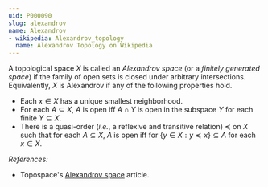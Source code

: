```yaml
---
uid: P000090
slug: alexandrov
name: Alexandrov
- wikipedia: Alexandrov_topology
  name: Alexandrov Topology on Wikipedia
---
```

A topological space $X$ is called an _Alexandrov space_ (or a _finitely generated space_) if the family of open sets is closed under arbitrary intersections. Equivalently, $X$ is Alexandrov if any of the following properties hold.

* Each $x \in X$ has a unique smallest neighborhood.
* For each $A \subseteq X$, $A$ is open iff $A \cap Y$ is open in the subspace $Y$ for each finite $Y \subseteq X$.
* There is a quasi-order (_i.e._, a reflexive and transitive relation) $\preceq$ on $X$ such that for each $A \subseteq X$, $A$ is open iff for $\{ y \in X : y \preceq x \} \subseteq A$ for each $x \in X$.

_References:_

* Topospace's [Alexandrov space](http://topospaces.subwiki.org/wiki/Alexandrov_space) article.
